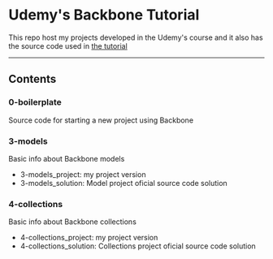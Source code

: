 # Udemy's Backbone Tutorial 

This repo host my projects developed in the Udemy's course and it also has the source code used in [the tutorial](https://www.udemy.com/backbonejs-tutorial)

---

## Contents


### 0-boilerplate
Source code for starting a new project using Backbone

### 3-models
Basic info about Backbone models

- 3-models_project: my project version
- 3-models_solution: Model project oficial source code solution

### 4-collections
Basic info about Backbone collections

- 4-collections_project: my project version
- 4-collections_solution: Collections project oficial source code solution

